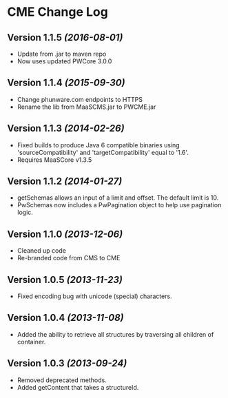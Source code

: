 CME Change Log
==========

Version 1.1.5 *(2016-08-01)*
----------------------------
 * Update from .jar to maven repo
 * Now uses updated PWCore 3.0.0

Version 1.1.4 *(2015-09-30)*
----------------------------
 * Change phunware.com endpoints to HTTPS
 * Rename the lib from MaaSCMS.jar to PWCME.jar

Version 1.1.3 *(2014-02-26)*
----------------------------
 * Fixed builds to produce Java 6 compatible binaries using 'sourceCompatibility' and 'targetCompatibility' equal to '1.6'.
 * Requires MaaSCore v1.3.5

Version 1.1.2 *(2014-01-27)*
----------------------------
 * getSchemas allows an input of a limit and offset. The default limit is 10.
 * PwSchemas now includes a PwPagination object to help use pagination logic.

Version 1.1.0 *(2013-12-06)*
----------------------------
 * Cleaned up code
 * Re-branded code from CMS to CME

Version 1.0.5 *(2013-11-23)*
----------------------------
 * Fixed encoding bug with unicode (special) characters.

Version 1.0.4 *(2013-11-08)*
----------------------------
 * Added the ability to retrieve all structures by traversing all children of container.

Version 1.0.3 *(2013-09-24)*
----------------------------
 * Removed deprecated methods.
 * Added getContent that takes a structureId.
